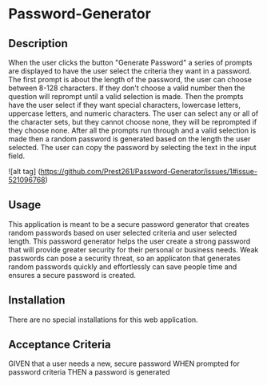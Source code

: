 # Password-Generator

## Description
When the user clicks the button "Generate Password" a series of prompts are displayed to have the user select the criteria they want in a password. The first prompt is about the length of the password, the user can choose between 8-128 characters. If they don't choose a valid number then the question will reprompt until a valid selection is made. Then the prompts have the user select if they want special characters, lowercase letters, uppercase letters, and numeric characters. The user can select any or all of the character sets, but they cannot choose none, they will be reprompted if they choose none. After all the prompts run through and a valid selection is made then a random password is generated based on the length the user selected. The user can copy the password by selecting the text in the input field. 

![alt tag] 
(https://github.com/Prest261/Password-Generator/issues/1#issue-521096768)

## Usage
This application is meant to be a secure password generator that creates random passwords based on user selected criteria and user selected length. This password generator helps the user create a strong password that will provide greater security for their personal or business needs. Weak passwords can pose a security threat, so an applicaton that generates random passwords quickly and effortlessly can save people time and ensures a secure password is created.

## Installation 
There are no special installations for this web application.

## Acceptance Criteria
GIVEN that a user needs a new, secure password
WHEN prompted for password criteria
THEN a password is generated
